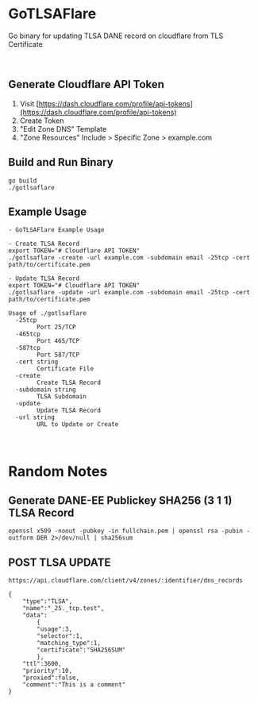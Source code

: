 # GoTLSAFlare

Go binary for updating TLSA DANE record on cloudflare from TLS Certificate

<br>

## Generate Cloudflare API Token
1. Visit [https://dash.cloudflare.com/profile/api-tokens](https://dash.cloudflare.com/profile/api-tokens)
2. Create Token
3. "Edit Zone DNS" Template
4. "Zone Resources" Include > Specific Zone > example.com

## Build and Run Binary
```
go build
./gotlsaflare
```

## Example Usage
```
- GoTLSAFlare Example Usage

- Create TLSA Record
export TOKEN="# Cloudflare API TOKEN"
./gotlsaflare -create -url example.com -subdomain email -25tcp -cert path/to/certificate.pem

- Update TLSA Record
export TOKEN="# Cloudflare API TOKEN"
./gotlsaflare -update -url example.com -subdomain email -25tcp -cert path/to/certificate.pem

Usage of ./gotlsaflare
  -25tcp
        Port 25/TCP
  -465tcp
        Port 465/TCP
  -587tcp
        Port 587/TCP
  -cert string
        Certificate File
  -create
        Create TLSA Record
  -subdomain string
        TLSA Subdomain
  -update
        Update TLSA Record
  -url string
        URL to Update or Create
```

<br>

# Random Notes

## Generate DANE-EE Publickey SHA256 (3 1 1) TLSA Record
```
openssl x509 -noout -pubkey -in fullchain.pem | openssl rsa -pubin -outform DER 2>/dev/null | sha256sum
```

## POST TLSA UPDATE
```
https://api.cloudflare.com/client/v4/zones/:identifier/dns_records

{
    "type":"TLSA",
    "name":"_25._tcp.test",
    "data":
        {
        "usage":3,
        "selector":1,
        "matching_type":1,
        "certificate":"SHA256SUM"
        },
    "ttl":3600,
    "priority":10,
    "proxied":false,
    "comment":"This is a comment"
}
```